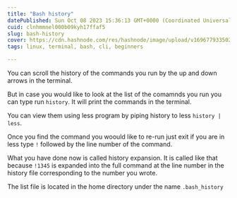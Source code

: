 ```yaml
---
title: "Bash history"
datePublished: Sun Oct 08 2023 15:36:13 GMT+0000 (Coordinated Universal Time)
cuid: clnhmmnel000b09kyh17ffaf5
slug: bash-history
cover: https://cdn.hashnode.com/res/hashnode/image/upload/v1696779335023/1c4e1b57-4c99-4f46-b972-2ea894cae14e.jpeg
tags: linux, terminal, bash, cli, beginners

---
```


You can scroll the history of the commands you run by the up and down arrows in the terminal.

But in case you would like to look at the list of the comamnds you run you can type run `history`. It will print the commands in the terminal.

You can view them using less program by piping history to less `history | less`. 

Once you find the command you woould like to re-run just exit if you are in less type `!` followed by the line number of the command. 

What you have done now is called history expansion. It is called like that because `!1345` is expanded into the full command at the line number in the history file corresponding to the number you wrote.

The list file is located in the home directory under the name `.bash_history`